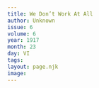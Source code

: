 ```yaml
---
title: We Don’t Work At All
author: Unknown
issue: 6
volume: 6
year: 1917
month: 23
day: VI
tags:
layout: page.njk
image:
---
```


